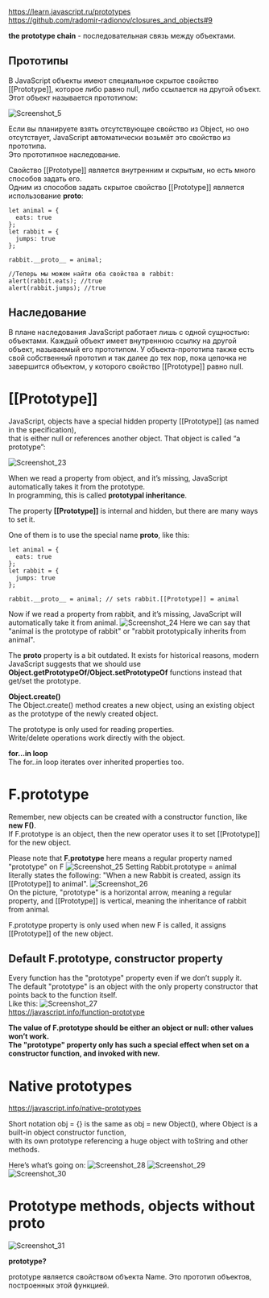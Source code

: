 https://learn.javascript.ru/prototypes  
https://github.com/radomir-radionov/closures_and_objects#9  

**the prototype chain** - последовательная связь между объектами.

## Прототипы

В JavaScript объекты имеют специальное скрытое свойство [[Prototype]], которое либо равно null, либо ссылается на другой объект.  
Этот объект называется прототипом:

![Screenshot_5](https://user-images.githubusercontent.com/66359081/178571093-5639ac23-129b-403b-a17d-2bb11b246e8d.png)

Если вы планируете взять отсутствующее свойство из Object, но оно отсутствует, JavaScript автоматически возьмёт это свойство из прототипа.  
Это прототипное наследование.  

Свойство [[Prototype]] является внутренним и скрытым, но есть много способов задать его.  
Одним из способов задать скрытое свойство [[Prototype]] является использование __proto__:

````
let animal = {
  eats: true
};
let rabbit = {
  jumps: true
};

rabbit.__proto__ = animal;

//Теперь мы можем найти оба свойства в rabbit:
alert(rabbit.eats); //true
alert(rabbit.jumps); //true
````

## Наследование

В плане наследования JavaScript работает лишь с одной сущностью: объектами. Каждый объект имеет внутреннюю ссылку на другой объект, называемый его прототипом. У объекта-прототипа также есть свой собственный прототип и так далее до тех пор, пока цепочка не завершится объектом, у которого свойство [[Prototype]] равно null.

# [[Prototype]]

 JavaScript, objects have a special hidden property [[Prototype]] (as named in the specification),  
 that is either null or references another object. That object is called “a prototype”:

![Screenshot_23](https://user-images.githubusercontent.com/66359081/161436113-d935089b-a225-48fa-adf1-8cebd98dda26.png)

When we read a property from object, and it’s missing, JavaScript automatically takes it from the prototype.  
In programming, this is called **prototypal inheritance**.

The property **[[Prototype]]** is internal and hidden, but there are many ways to set it.

One of them is to use the special name __proto__, like this:  
```
let animal = {
  eats: true
};
let rabbit = {
  jumps: true
};

rabbit.__proto__ = animal; // sets rabbit.[[Prototype]] = animal
``` 
Now if we read a property from rabbit, and it’s missing, JavaScript will automatically take it from animal.
![Screenshot_24](https://user-images.githubusercontent.com/66359081/161436430-771e494f-c621-4b4c-9f32-d247c3e6eeba.png)
Here we can say that "animal is the prototype of rabbit" or "rabbit prototypically inherits from animal".

The __proto__ property is a bit outdated. It exists for historical reasons, modern  
JavaScript suggests that we should use **Object.getPrototypeOf/Object.setPrototypeOf** functions instead that get/set the prototype.  

**Object.create()**  
The Object.create() method creates a new object, using an existing object as the prototype of the newly created object.

The prototype is only used for reading properties.  
Write/delete operations work directly with the object.

**for…in loop**  
The for..in loop iterates over inherited properties too.

# F.prototype

Remember, new objects can be created with a constructor function, like **new F()**.  
If F.prototype is an object, then the new operator uses it to set [[Prototype]] for the new object.  

Please note that **F.prototype** here means a regular property named "prototype" on F
![Screenshot_25](https://user-images.githubusercontent.com/66359081/161437368-91181bca-4def-4b70-94fd-464dacd5dddd.png)
Setting Rabbit.prototype = animal literally states the following: "When a new Rabbit is created, assign its [[Prototype]] to animal".
![Screenshot_26](https://user-images.githubusercontent.com/66359081/161437744-c9631b27-2814-4ea5-a1ef-96beeb25ecc5.png)  
On the picture, "prototype" is a horizontal arrow, meaning a regular property, and [[Prototype]] is vertical, meaning the inheritance of rabbit from animal.

F.prototype property is only used when new F is called, it assigns [[Prototype]] of the new object.

## Default F.prototype, constructor property

Every function has the "prototype" property even if we don’t supply it.  
The default "prototype" is an object with the only property constructor that points back to the function itself.  
Like this:
![Screenshot_27](https://user-images.githubusercontent.com/66359081/161437952-36782e67-4415-45d6-99fd-e2be09ac0618.png)  
https://javascript.info/function-prototype  

**The value of F.prototype should be either an object or null: other values won’t work.**  
**The "prototype" property only has such a special effect when set on a constructor function, and invoked with new.**

# Native prototypes

https://javascript.info/native-prototypes

Short notation obj = {} is the same as obj = new Object(), where Object is a built-in object constructor function,  
with its own prototype referencing a huge object with toString and other methods.

Here’s what’s going on:
![Screenshot_28](https://user-images.githubusercontent.com/66359081/161501015-0765615e-c006-4cde-8272-e309a5e932e1.png)
![Screenshot_29](https://user-images.githubusercontent.com/66359081/161501153-91eb8607-d8ab-4b3a-9bb0-f526dc9a45b6.png)
![Screenshot_30](https://user-images.githubusercontent.com/66359081/161501414-1fb19908-0a4d-4d8a-9ecc-5e59f9e1a2a7.png)

# Prototype methods, objects without __proto__
![Screenshot_31](https://user-images.githubusercontent.com/66359081/161508417-d9240b6c-f42a-42eb-b68c-52b8a3da564a.png)

**prototype?**  

prototype является свойством объекта Name. Это прототип объектов, построенных этой функцией.  







